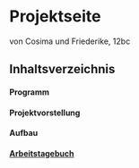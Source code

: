 # Projektseite

von Cosima und Friederike, 12bc

## Inhaltsverzeichnis
#### Programm
#### Projektvorstellung
#### Aufbau
#### [Arbeitstagebuch](https://github.com/cosima-friederike/informatik-c-f#informatik-projekt-cosima--friederike)

